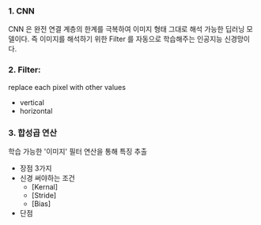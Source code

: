 ### 1. CNN
CNN 은 완전 연결 계층의 한계를 극복하여 이미지 형태 그대로 해석 가능한 딥러닝 모델이다.
즉 이미지를 해석하기 위한 Filter 를 자동으로 학습해주는 인공지능 신경망이다.

### 2. Filter:
replace each pixel with other values
- vertical
- horizontal


### 3. 합성곱 연산
학습 가능한 '이미지' 필터 연산을 통해 특징 추출

- 장점 3가지
- 신경 써야하는 조건
	- [Kernal]
	- [Stride]
	- [Bias]
- 단점
	